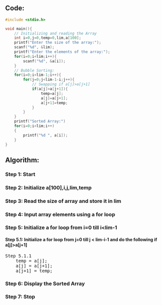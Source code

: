 ## Code:
```c
#include <stdio.h>

void main(){
    // Initializing and reading the Array
    int i=0,j=0,temp=0,lim,a[100];
    printf("Enter the size of the array:");
    scanf("%d", &lim);
    printf("Enter the elements of the array:");
    for(i=0;i<lim;i++){
        scanf("%d", &a[i]);
    }
    // Bubble Sorting:
    for(i=0;i<lim-1;i++){
        for(j=0;j<lim-1-i;j++){
            // Swapping if a[j]>a[j+1]
            if(a[j]>a[j+1]){
                temp=a[j];
                a[j]=a[j+1];
                a[j+1]=temp;
            }
        }
    }
    printf("Sorted Array:")
    for(i=0;i<lim;i++)
    {
        printf("%d ", a[i]);
    }
}
```

## Algorithm:
### Step 1: Start
### Step 2: Initialize a[100],i,j,lim,temp
### Step 3: Read the size of array and store it in lim
### Step 4: Input array elements using a for loop
### Step 5: Initialize a for loop from i=0 till i<lim-1
#### Step 5.1: Initialize a for loop from j=0 till j < lim-i-1 and do the following if a[j]>a[j+1]
<pre>
Step 5.1.1
    temp = a[j];
    a[j] = a[j+1];
    a[j+1] = temp;
</pre>
### Step 6: Display the Sorted Array
### Step 7: Stop

